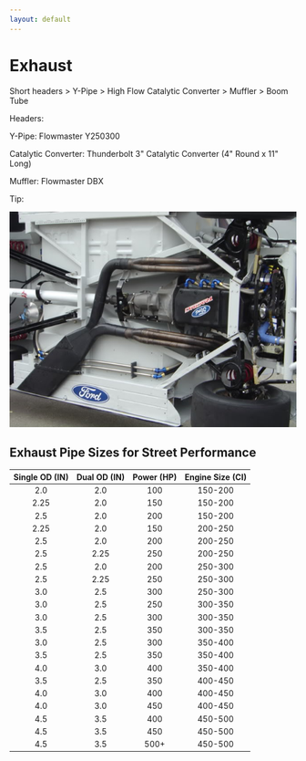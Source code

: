 ```yaml
---
layout: default
---
```


# Exhaust

Short headers > Y-Pipe > High Flow Catalytic Converter > Muffler > Boom Tube

Headers:

Y-Pipe: Flowmaster Y250300

Catalytic Converter: Thunderbolt 3" Catalytic Converter (4" Round x 11" Long)

Muffler: Flowmaster DBX

Tip:

[![Boom tube](../images/nascar_boom_tube.jpg)](../images/nascar_boom_tube.jpg)

## Exhaust Pipe Sizes for Street Performance

| Single OD (IN) | Dual OD (IN) | Power (HP) | Engine Size (CI) |
| :--: | :--: |  :--: |  :--: |
| 2.0 | 2.0 | 100 | 150-200 |
| 2.25 | 2.0 | 150 | 150-200 |
| 2.5 | 2.0 | 200 | 150-200 |
| 2.25 | 2.0 | 150 | 200-250 |
| 2.5  | 2.0 | 200 | 200-250 |
| 2.5 | 2.25 | 250 | 200-250 |
| 2.5 | 2.0 | 200 | 250-300 |
| 2.5 | 2.25 | 250 | 250-300 |
| 3.0 | 2.5 | 300 | 250-300 |
| 3.0 | 2.5 | 250 | 300-350 |
| 3.0 | 2.5 | 300 | 300-350 |
| 3.5 | 2.5 | 350 | 300-350 |
| 3.0 | 2.5 | 300 | 350-400 |
| 3.5 | 2.5 | 350 | 350-400 |
| 4.0 | 3.0 | 400 | 350-400 |
| 3.5 | 2.5 | 350 | 400-450 |
| 4.0 | 3.0 | 400 | 400-450 |
| 4.0 | 3.0 | 450 | 400-450 |
| 4.5 | 3.5 | 400 | 450-500 |
| 4.5 | 3.5 | 450 | 450-500 |
| 4.5 | 3.5 | 500+ | 450-500 |
